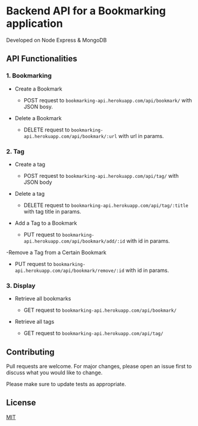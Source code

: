 # Backend API for a Bookmarking application

Developed on Node Express &amp; MongoDB

## API Functionalities

### 1. Bookmarking

- Create a Bookmark

  - POST request to `bookmarking-api.herokuapp.com/api/bookmark/` with JSON bosy.

- Delete a Bookmark

  - DELETE request to `bookmarking-api.herokuapp.com/api/bookmark/:url` with url in params.

### 2. Tag

- Create a tag

  - POST request to `bookmarking-api.herokuapp.com/api/tag/` with JSON body

- Delete a tag

  - DELETE request to `bookmarking-api.herokuapp.com/api/tag/:title` with tag title in params.

- Add a Tag to a Bookmark

  - PUT request to `bookmarking-api.herokuapp.com/api/bookmark/add/:id` with id in params.

-Remove a Tag from a Certain Bookmark

  - PUT request to `bookmarking-api.herokuapp.com/api/bookmark/remove/:id` with id in params.


### 3. Display

- Retrieve all bookmarks

  - GET request to `bookmarking-api.herokuapp.com/api/bookmark/`

- Retrieve all tags

  - GET request to `bookmarking-api.herokuapp.com/api/tag/`


## Contributing
Pull requests are welcome. For major changes, please open an issue first to discuss what you would like to change.

Please make sure to update tests as appropriate.

## License
[MIT](https://choosealicense.com/licenses/mit/)
